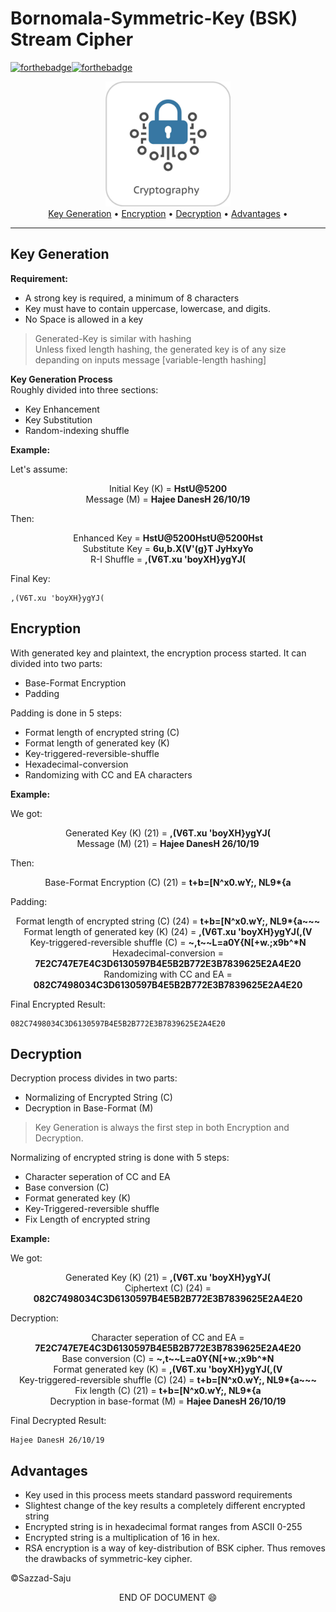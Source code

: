 # Bornomala-Symmetric-Key (BSK) Stream Cipher
[![forthebadge](https://forthebadge.com/images/badges/made-with-c-plus-plus.svg)](https://forthebadge.com)[![forthebadge](https://forthebadge.com/images/badges/built-with-love.svg)](https://forthebadge.com)

<p align = "center">
<img src = "images/crypto.jpg" width = "200"> <br> 
<a href="#key-generation">Key Generation</a> • <a href="#encryption">Encryption</a> • <a href="#decryption">Decryption</a> • <a href="#advantages">Advantages</a> •
</p>

---
Key Generation
---

**Requirement:**
- A strong key is required, a minimum of 8 characters
- Key must have to contain uppercase, lowercase, and digits. 
- No Space is allowed in a key

> Generated-Key is similar with hashing <br>
> Unless fixed length hashing, the generated key is of any size depanding on inputs message [variable-length hashing]

**Key Generation Process** <br>
Roughly divided into three sections:
* Key Enhancement
* Key Substitution
* Random-indexing shuffle

**Example:** <br>

 Let's assume:<p align = "center">
  Initial Key (K) = **HstU@5200** <br>
  Message (M) = **Hajee DanesH 26/10/19**
</p>

 Then:<p align = "center">
  Enhanced Key = **HstU@5200HstU@5200Hst** <br>
  Substitute Key = **6u,b.X(V'(g}T JyHxyYo** <br>
  R-I Shuffle = **,(V6T.xu 'boyXH}ygYJ(**
 </p>

 Final Key: 
 ```
 ,(V6T.xu 'boyXH}ygYJ(
 ```

Encryption
--------

With generated key and plaintext, the encryption process started. It can divided into two parts:
* Base-Format Encryption
* Padding <br>

Padding is done in 5 steps:
* Format length of encrypted string (C)
* Format length of generated key (K)
* Key-triggered-reversible-shuffle
* Hexadecimal-conversion
* Randomizing with CC and EA characters

**Example:** <br>

 We got:<p align = "center">
  Generated Key (K) (21) = **,(V6T.xu 'boyXH}ygYJ(** <br>
  Message (M) (21) = **Hajee DanesH 26/10/19**
</p>

 Then:<p align = "center">
  Base-Format Encryption (C) (21) = __t+b=[N^x0.wY;, NL9*{a__ <br>
 </p>
 
 Padding:<p align = "center">
  Format length of encrypted string (C) (24) = __t+b=[N^x0.wY;, NL9*{a~~~__ <br>
  Format length of generated key (K) (24) = **,(V6T.xu 'boyXH}ygYJ(,(V** <br>
  Key-triggered-reversible shuffle (C) = __~,t~~L=a0Y{N[+w.;x9b^*N__ <br>
  Hexadecimal-conversion = **7E2C747E7E4C3D6130597B4E5B2B772E3B7839625E2A4E20** <br>
  Randomizing with CC and EA = **082C7498034C3D6130597B4E5B2B772E3B7839625E2A4E20**
 </p>
 
 Final Encrypted Result:  
 ```
 082C7498034C3D6130597B4E5B2B772E3B7839625E2A4E20
 ```

Decryption
-------

Decryption process divides in two parts:
* Normalizing of Encrypted String (C)
* Decryption in Base-Format (M)

> Key Generation is always the first step in both Encryption and Decryption. <br>

Normalizing of encrypted string is done with 5 steps:
* Character seperation of CC and EA
* Base conversion (C)
* Format generated key (K)
* Key-Triggered-reversible shuffle
* Fix Length of encrypted string

**Example:** <br>

 We got:<p align = "center">
  Generated Key (K) (21) = **,(V6T.xu 'boyXH}ygYJ(** <br>
  Ciphertext (C) (24) = **082C7498034C3D6130597B4E5B2B772E3B7839625E2A4E20** <br>
</p>

Decryption:<p align = "center">
  Character seperation of CC and EA = __7E2C747E7E4C3D6130597B4E5B2B772E3B7839625E2A4E20__ <br>
  Base conversion (C) = __~,t~~L=a0Y{N[+w.;x9b^*N__ <br>
  Format generated key (K) = __,(V6T.xu 'boyXH}ygYJ(,(V__ <br>
  Key-triggered-reversible shuffle (C) (24) = __t+b=[N^x0.wY;, NL9*{a~~~__ <br>
  Fix length (C) (21) = __t+b=[N^x0.wY;, NL9*{a__ <br>
  Decryption in base-format (M) = **Hajee DanesH 26/10/19**
 </p>
 
 Final Decrypted Result:  
 ```
 Hajee DanesH 26/10/19
 ```
 
Advantages
-------
* Key used in this process meets standard password requirements
* Slightest change of the key results a completely different encrypted string
* Encrypted string is in hexadecimal format ranges from ASCII 0-255
* Encrypted string is a multiplication of 16 in hex. 
* RSA encryption is a way of key-distribution of BSK cipher. Thus removes the drawbacks of symmetric-key cipher.

:copyright:Sazzad-Saju <p align = "center">
 END OF DOCUMENT :smile:
</p>
